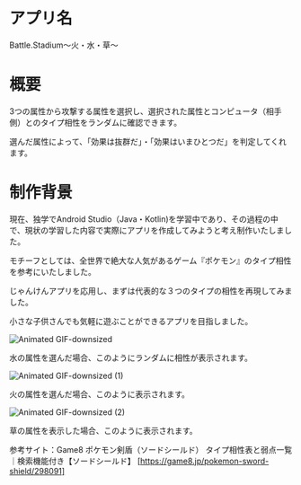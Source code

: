 # アプリ名
Battle.Stadium〜火・水・草〜

# 概要
3つの属性から攻撃する属性を選択し、選択された属性とコンピュータ（相手側）とのタイプ相性をランダムに確認できます。

選んだ属性によって、「効果は抜群だ」・「効果はいまひとつだ」を判定してくれます。

# 制作背景
現在、独学でAndroid Studio（Java・Kotlin)を学習中であり、その過程の中で、現状の学習した内容で実際にアプリを作成してみようと考え制作いたしました。

モチーフとしては、全世界で絶大な人気があるゲーム『ポケモン』のタイプ相性を参考にいたしました。

じゃんけんアプリを応用し、まずは代表的な３つのタイプの相性を再現してみました。

小さな子供さんでも気軽に遊ぶことができるアプリを目指しました。

![Animated GIF-downsized](https://user-images.githubusercontent.com/80372817/116233922-decf6980-a796-11eb-83d5-9d48fc1e8cd4.gif)

水の属性を選んだ場合、このようにランダムに相性が表示されます。

![Animated GIF-downsized (1)](https://user-images.githubusercontent.com/80372817/116234709-e7746f80-a797-11eb-9a4b-267981b8f451.gif)

火の属性を選んだ場合、このように表示されます。

![Animated GIF-downsized (2)](https://user-images.githubusercontent.com/80372817/116237143-d24d1000-a79a-11eb-8093-313f63889fa0.gif)

草の属性を表示した場合、このように表示されます。


参考サイト：Game8 ポケモン剣盾（ソードシールド） タイプ相性表と弱点一覧｜検索機能付き【ソードシールド】 [https://game8.jp/pokemon-sword-shield/298091]
